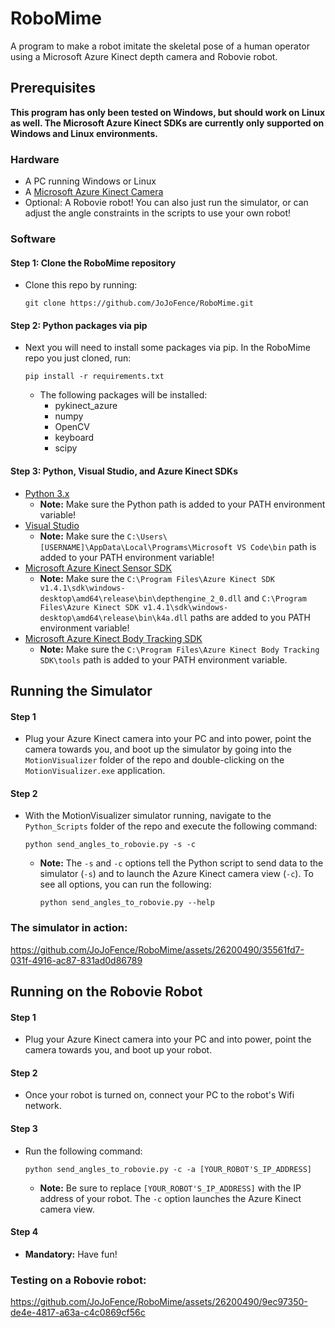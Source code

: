 # RoboMime
A program to make a robot imitate the skeletal pose of a human operator using a Microsoft Azure Kinect depth camera and Robovie robot.

## Prerequisites

**This program has only been tested on Windows, but should work on Linux as well. The Microsoft Azure Kinect SDKs are currently only supported on Windows and Linux environments.**

### Hardware
- A PC running Windows or Linux
- A [Microsoft Azure Kinect Camera](https://www.microsoft.com/en-us/d/azure-kinect-dk/8pp5vxmd9nhq?activetab=pivot:overviewtab)
- Optional: A Robovie robot! You can also just run the simulator, or can adjust the angle constraints in the scripts to use your own robot!

### Software
#### Step 1: Clone the RoboMime repository
- Clone this repo by running:

    ```
    git clone https://github.com/JoJoFence/RoboMime.git
    ```

#### Step 2: Python packages via pip
- Next you will need to install some packages via pip. In the RoboMime repo you just cloned, run:
  
    ```
    pip install -r requirements.txt
    ```
  
  - The following packages will be installed:
    - pykinect_azure
    - numpy
    - OpenCV
    - keyboard
    - scipy
   
#### Step 3: Python, Visual Studio, and Azure Kinect SDKs
- [Python 3.x](https://www.python.org/downloads/)
  - **Note:** Make sure the Python path is added to your PATH environment variable! 
- [Visual Studio](https://visualstudio.microsoft.com/downloads/)
  - **Note:** Make sure the ```C:\Users\[USERNAME]\AppData\Local\Programs\Microsoft VS Code\bin``` path is added to your PATH environment variable!
- [Microsoft Azure Kinect Sensor SDK](https://learn.microsoft.com/en-us/azure/kinect-dk/sensor-sdk-download)
  - **Note:** Make sure the ```C:\Program Files\Azure Kinect SDK v1.4.1\sdk\windows-desktop\amd64\release\bin\depthengine_2_0.dll``` and ```C:\Program Files\Azure Kinect SDK v1.4.1\sdk\windows-desktop\amd64\release\bin\k4a.dll``` paths are added to you PATH environment variable!
- [Microsoft Azure Kinect Body Tracking SDK](https://learn.microsoft.com/en-us/azure/kinect-dk/body-sdk-download)
  - **Note:** Make sure the ```C:\Program Files\Azure Kinect Body Tracking SDK\tools``` path is added to your PATH environment variable.



  
## Running the Simulator

#### Step 1
- Plug your Azure Kinect camera into your PC and into power, point the camera towards you, and boot up the simulator by going into the ```MotionVisualizer``` folder of the repo and double-clicking on the ```MotionVisualizer.exe``` application.

#### Step 2
- With the MotionVisualizer simulator running, navigate to the ```Python_Scripts``` folder of the repo and execute the following command:

    ```
    python send_angles_to_robovie.py -s -c
    ```

  - **Note:** The ```-s``` and ```-c``` options tell the Python script to send data to the simulator (```-s```) and to launch the Azure Kinect camera view (```-c```). To see all options, you can run the following:

      ```
      python send_angles_to_robovie.py --help
      ``` 

### The simulator in action:
https://github.com/JoJoFence/RoboMime/assets/26200490/35561fd7-031f-4916-ac87-831ad0d86789



## Running on the Robovie Robot

#### Step 1
- Plug your Azure Kinect camera into your PC and into power, point the camera towards you, and boot up your robot.

#### Step 2
- Once your robot is turned on, connect your PC to the robot's Wifi network.

#### Step 3
- Run the following command:

    ```
    python send_angles_to_robovie.py -c -a [YOUR_ROBOT'S_IP_ADDRESS]
    ```
  
  - **Note:** Be sure to replace ```[YOUR_ROBOT'S_IP_ADDRESS]``` with the IP address of your robot. The ```-c``` option launches the Azure Kinect camera view.
 
#### Step 4
- **Mandatory:** Have fun!

### Testing on a Robovie robot:
https://github.com/JoJoFence/RoboMime/assets/26200490/9ec97350-de4e-4817-a63a-c4c0869cf56c

